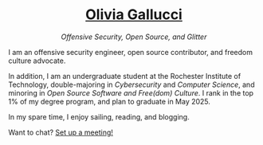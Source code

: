 <div align="center"><h1><a href="https://oliviagallucci.com">Olivia Gallucci</a></h1></div>
<div align="center"><p><i>Offensive Security, Open Source, and Glitter</i></h1></div>

I am an offensive security engineer, open source contributor, and freedom culture advocate. 

In addition, I am an undergraduate student at the Rochester Institute of Technology, double-majoring in _Cybersecurity_ and _Computer Science_, and minoring in _Open Source Software and Free(dom) Culture_. I rank in the top 1% of my degree program, and plan to graduate in May 2025. 

In my spare time, I enjoy sailing, reading, and blogging. 

Want to chat? 
<a href="https://external.ink?to=/zcal.co/oliviagallucci" target="_blank">Set up a meeting!</a>


<!--
[Set up a meeting!](https://zcal.co/oliviagallucci)

## Free(dom) Software 
> "Free software" means software that respects users' freedom and community. Roughly, it means that the ***users have the freedom to run, copy, distribute, study, change and improve the software***. Thus, "free software" is a matter of liberty, not price. To understand the concept, you should think of "free" as in "free speech," not as in "free beer." We sometimes call it "libre software," borrowing the French or Spanish word for "free" as in freedom, to show we do not mean the software is gratis.
> 
> You may have paid money to get copies of a free program, or you may have obtained copies at no charge. But regardless of how you got your copies, you always have the freedom to copy and change the software, even to sell copies.
>
> A program is free software if the program's users have the ***four essential freedoms***:
>> - The freedom to run the program as you wish, for any purpose (freedom 0).
>> 
>> - The freedom to study how the program works, and change it so it does your computing as you wish (freedom 1). Access to the source code is a precondition for this.
>> 
>> - The freedom to redistribute copies so you can help others (freedom 2).
>> 
>> - The freedom to distribute copies of your modified versions to others (freedom 3). By doing this you can give the whole community a chance to benefit from your changes. Access to the source code is a precondition for this.

Learn more: https://www.gnu.org/philosophy/free-sw.html


# socials 

# lanauges 


## 🌸👋🏻 Hi there!

put in an image/logo/banner


:chart_with_upwards_trend: Reach out if you want to collaborate on [RITSEC][RITSEC] presentations!

:cherry_blossom: How to reach me: olivia[at]oliviagallucci.com

:hibiscus: [Resume][Resume]

:sailboat: Interests: Linux, sailing, [reading][reading], offensive security, and [blogging][blogging].

:camera:

:link:

### Links

<a href="https://github.com/anuraghazra/github-readme-stats">
  <img align="center" src="https://github-readme-stats.vercel.app/api?username=oliviagallucci&count_private=true&show_icons=true&theme=cobalt&bg_color=0a0c10" />
</a>


<div align="center"><h3>Learn more by <a href="https://oliviagallucci.com" target="_blank">visiting oliviagallucci.com</a>.</h3></div>


<a href="https://github.com/anuraghazra/convoychat">
  <img align="center" src="https://github-readme-stats-oliviagallucci.vercel.app/api/top-langs/?username=oliviagallucci&layout=compact&theme=cobalt&bg_color=0a0c10&count_private=true&langs_count=3" />
</a>

https://github-readme-stats.vercel.app/api/pin

[![My programming language usage statistics](https://.vercel.app/api/top-langs?username=oliviagallucci&theme=dark&hide_border=true&layout=compact&langs_count=10&hide=c)](https://github.com/oliviagallucci)

https://github.com/joeljose350/github-readme-stats 

https://raw.githubusercontent.com/joeljose350/joeljose350/main/README.md
-->



[Olivia Gallucci]: https://oliviagallucci.com/ 
[Press]: https://oliviagallucci.com/in-the-press/
[Resume]: https://oliviagallucci.com/resume/
